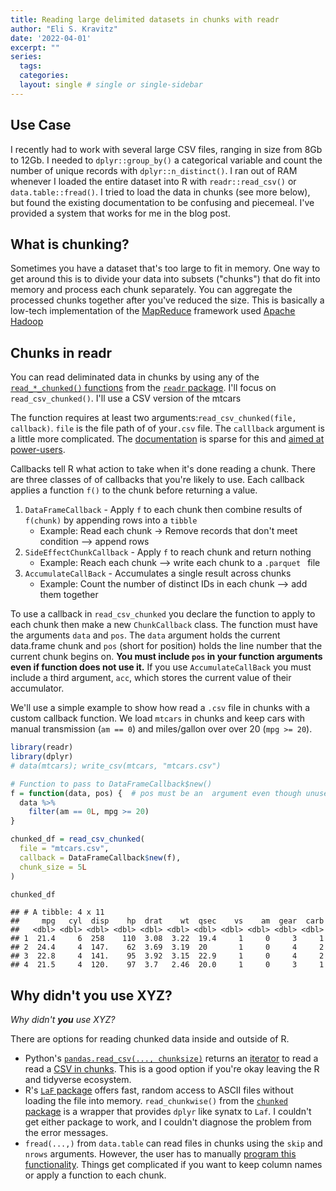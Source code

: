 ```yaml
---
title: Reading large delimited datasets in chunks with readr
author: "Eli S. Kravitz"
date: '2022-04-01'
excerpt: "" 
series:
  tags:
  categories:
  layout: single # single or single-sidebar
---
```


## Use Case

I recently had to work with several large CSV files, ranging in size from 8Gb to 12Gb. I needed to `dplyr::group_by()` a categorical variable and count the number of unique records with `dplyr::n_distinct()`.  I ran out of RAM whenever I loaded the entire dataset into R with `readr::read_csv()` or `data.table::fread()`.  I tried to load the data in chunks (see more below), but found the existing documentation to be confusing and piecemeal. I've provided a system that works for me in the blog post.

## What is chunking?

Sometimes you have a dataset that's too large to fit in memory.  One way to get around this is to divide your data into subsets ("chunks") that do fit into memory and process each chunk separately. You can aggregate the processed chunks together after you've reduced the size. This is basically a low-tech implementation of the [MapReduce](https://en.wikipedia.org/wiki/MapReduce#Overview) framework used [Apache Hadoop](https://www.ibm.com/cloud/blog/hadoop-vs-spark)

## Chunks in readr

You can read deliminated data in chunks by using any of the  [`read_*_chunked()` functions](https://readr.tidyverse.org/reference/read_delim_chunked.html) from the [`readr` package](https://readr.tidyverse.org/index.html). I'll focus on `read_csv_chunked()`. I'll use a CSV version of the mtcars


The function requires at least two arguments:`read_csv_chunked(file, callback)`.  `file` is the file path of of your`.csv` file. The `calllback` argument is a little more complicated. The [documentation](https://readr.tidyverse.org/reference/callback.html#ref-examples) is sparse for this and [aimed at power-users](https://github.com/tidyverse/readr/issues/510#issuecomment-242363754).

Callbacks tell R what action to take when it's done reading a chunk. There are three classes of of callbacks that you're likely to use. Each callback applies a function `f()` to the chunk before returning a value. 

1. `DataFrameCallback` - Apply `f` to each chunk then combine results of `f(chunk)` by appending rows  into a `tibble`
    + Example: Read each chunk -> Remove records that don't meet condition  --> append rows
2. `SideEffectChunkCallback` - Apply `f` to reach chunk and return nothing
    + Example: Reach each chunk --> write each chunk to a `.parquet ` file 
3. `AccumulateCallBack` - Accumulates a single result across chunks
    + Example: Count the number of distinct IDs in each chunk --> add them together 

To use a callback in `read_csv_chunked` you declare the function to apply to each chunk then make a new `ChunkCallback` class. The function must have the arguments `data` and `pos`. The `data` argument holds the current data.frame chunk and `pos` (short for position) holds the line number that the current chunk begins on.   **You must include `pos` in your function arguments even if function does not use it.** If you use `AccumulateCallBack` you must include a third argument, `acc`, which stores the current value of their accumulator. 

We'll use a simple example to show how read a `.csv` file in chunks with a custom callback function. We load `mtcars` in chunks and keep cars with manual transmission (`am == 0`) and miles/gallon over over 20 (`mpg >= 20`).


```r
library(readr)
library(dplyr)
# data(mtcars); write_csv(mtcars, "mtcars.csv")

# Function to pass to DataFrameCallback$new()
f = function(data, pos) {  # pos must be an  argument even though unused
  data %>% 
    filter(am == 0L, mpg >= 20)
}

chunked_df = read_csv_chunked(
  file = "mtcars.csv",
  callback = DataFrameCallback$new(f),
  chunk_size = 5L
)

chunked_df
```

```
## # A tibble: 4 x 11
##     mpg   cyl  disp    hp  drat    wt  qsec    vs    am  gear  carb
##   <dbl> <dbl> <dbl> <dbl> <dbl> <dbl> <dbl> <dbl> <dbl> <dbl> <dbl>
## 1  21.4     6  258    110  3.08  3.22  19.4     1     0     3     1
## 2  24.4     4  147.    62  3.69  3.19  20       1     0     4     2
## 3  22.8     4  141.    95  3.92  3.15  22.9     1     0     4     2
## 4  21.5     4  120.    97  3.7   2.46  20.0     1     0     3     1
```

## Why didn't you use XYZ?

*Why didn't **you** use XYZ?*

There are options for reading chunked data inside and outside of R. 

* Python's [`pandas.read_csv(..., chunksize)`](https://pandas.pydata.org/docs/reference/api/pandas.read_csv.html) returns an [iterator](https://wiki.python.org/moin/Iterator) to read a read a [CSV in chunks](https://pythonspeed.com/articles/chunking-pandas/). This is a good option if you're okay leaving the R and tidyverse ecosystem. 
* R's [`LaF` package](https://cran.r-project.org/web/packages/LaF/index.html)  offers fast, random access to ASCII files without loading the file into memory. `read_chunkwise()` from the [`chunked` package](https://cran.r-project.org/web/packages/chunked/index.html) is a wrapper that provides `dplyr` like synatx to `Laf`. I couldn't get either package to work, and I couldn't diagnose the problem from the error messages.
* `fread(...,)` from `data.table` can read files in chunks using the `skip` and `nrows` arguments. However, the user has to manually [program this functionality](https://stackoverflow.com/a/60085589/2838936). Things get complicated if you want to keep column names or apply a function to each chunk. 
